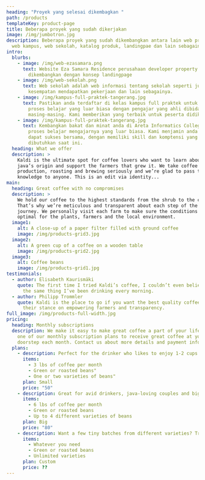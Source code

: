 ```yaml
---
heading: "Proyek yang selesai dikembagkan "
path: /products
templateKey: product-page
title: Beberapa proyek yang sudah dikerjakan
image: /img/jumbotron.jpg
description: Beberapa proyek yang sudah dikembangkan antara lain web proproty,
  web kampus, web sekolah, katalog produk, landingpae dan lain sebagainya.
intro:
  blurbs:
    - image: /img/web-ezasamara.png
      text: Website Eza Samara Residence perusahaan developer property yang
        dikembangkan dengan konsep landingpage
    - image: /img/web-sekolah.png
      text: Web sekolah adalah web informasi tentang sekolah seperti jurusan,
        kesempatan mendapatkan pekerjaan dan lain sebagainya.
    - image: /img/kampus-full-praktek-tangerang.jpg
      text: Pastikan anda terdaftar di kelas kampus full praktek untuk merasakan
        proses belajar yang luar biasa dengan pengajar yang ahli dibidangnya
        masing-masing. Kami memberikan yang terbaik untuk peserta didik.
    - image: /img/kampus-full-praktek-tangerang.jpg
      text: Kembangkan bakat dan minat anda di Areta Informatics College nikmati
        proses belajar mengajarnya yang luar biasa. Kami menjamin anda untuk
        dapat sukses bersama, dengan memiliki skill dan komptensi yang
        dibutuhkan saat ini.
  heading: What we offer
  description: >
    Kaldi is the ultimate spot for coffee lovers who want to learn about their
    java’s origin and support the farmers that grew it. We take coffee
    production, roasting and brewing seriously and we’re glad to pass that
    knowledge to anyone. This is an edit via identity...
main:
  heading: Great coffee with no compromises
  description: >
    We hold our coffee to the highest standards from the shrub to the cup.
    That’s why we’re meticulous and transparent about each step of the coffee’s
    journey. We personally visit each farm to make sure the conditions are
    optimal for the plants, farmers and the local environment.
  image1:
    alt: A close-up of a paper filter filled with ground coffee
    image: /img/products-grid3.jpg
  image2:
    alt: A green cup of a coffee on a wooden table
    image: /img/products-grid2.jpg
  image3:
    alt: Coffee beans
    image: /img/products-grid1.jpg
testimonials:
  - author: Elisabeth Kaurismäki
    quote: The first time I tried Kaldi’s coffee, I couldn’t even believe that was
      the same thing I’ve been drinking every morning.
  - author: Philipp Trommler
    quote: Kaldi is the place to go if you want the best quality coffee. I love
      their stance on empowering farmers and transparency.
full_image: /img/products-full-width.jpg
pricing:
  heading: Monthly subscriptions
  description: We make it easy to make great coffee a part of your life. Choose
    one of our monthly subscription plans to receive great coffee at your
    doorstep each month. Contact us about more details and payment info.
  plans:
    - description: Perfect for the drinker who likes to enjoy 1-2 cups per day.
      items:
        - 3 lbs of coffee per month
        - Green or roasted beans"
        - One or two varieties of beans"
      plan: Small
      price: "50"
    - description: Great for avid drinkers, java-loving couples and bigger crowds
      items:
        - 6 lbs of coffee per month
        - Green or roasted beans
        - Up to 4 different varieties of beans
      plan: Big
      price: "80"
    - description: Want a few tiny batches from different varieties? Try our custom plan
      items:
        - Whatever you need
        - Green or roasted beans
        - Unlimited varieties
      plan: Custom
      price: ??
---
```

